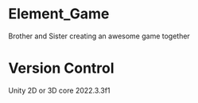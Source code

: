 # Element_Game
Brother and Sister creating an awesome game together

# Version Control
Unity 2D or 3D core 2022.3.3f1
